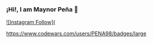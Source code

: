 ### ¡Hi!, I am Maynor Peña 👋

[![Instagram Follow](](https://www.instagram.com/pena_988/)

https://www.codewars.com/users/PENA98/badges/large
<!--
**PENA98/PENA98** is a ✨ _special_ ✨ repository because its `README.md` (this file) appears on your GitHub profile.

Here are some ideas to get you started:

- 🔭 I’m currently working on ... 
- 🌱 I’m currently learning ...
- 👯 I’m looking to collaborate on ...
- 🤔 I’m looking for help with ...
- 💬 Ask me about ...
- 📫 How to reach me: ...
- 😄 Pronouns: ...
- ⚡ Fun fact: ...
-->
